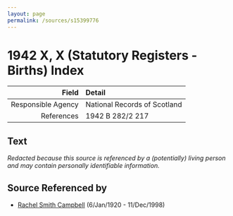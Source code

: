 ```yaml
---
layout: page
permalink: /sources/s15399776
---
```


# 1942 X, X (Statutory Registers - Births) Index

Field | Detail
---:|:---
Responsible Agency | National Records of Scotland
References | 1942 B 282/2 217

## Text

_Redacted because this source is referenced by a (potentially) living person and may contain personally identifiable information._

## Source Referenced by

* [Rachel Smith Campbell](../people/@40394043@-rachel-smith-campbell-b1920-1-6-d1998-12-11.md) (6/Jan/1920 - 11/Dec/1998)
